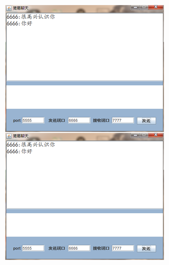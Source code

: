 ![image](https://github.com/lin5684/chatting/blob/main/chat/img/1.png)
![image](https://github.com/lin5684/chatting/blob/main/chat/img/1.png)
